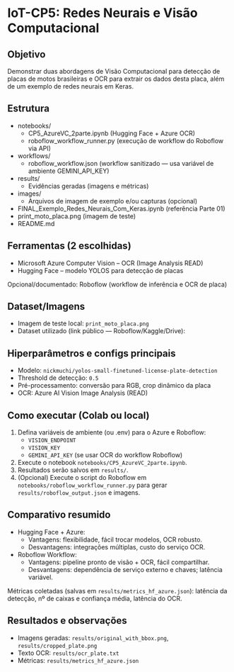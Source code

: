 # IoT-CP5: Redes Neurais e Visão Computacional

## Objetivo
Demonstrar duas abordagens de Visão Computacional para detecção de placas de motos brasileiras e OCR para extrair os dados desta placa, além de um exemplo de redes neurais em Keras.

## Estrutura
- notebooks/
  - CP5_AzureVC_2parte.ipynb (Hugging Face + Azure OCR)
  - roboflow_workflow_runner.py (execução de workflow do Roboflow via API)
- workflows/
  - roboflow_workflow.json (workflow sanitizado — usa variável de ambiente GEMINI_API_KEY)
- results/
  - Evidências geradas (imagens e métricas)
- images/
  - Arquivos de imagem de exemplo e/ou capturas (opcional)
- FINAL_Exemplo_Redes_Neurais_Com_Keras.ipynb (referência Parte 01)
- print_moto_placa.png (imagem de teste)
- README.md

## Ferramentas (2 escolhidas)
- Microsoft Azure Computer Vision – OCR (Image Analysis READ)
- Hugging Face – modelo YOLOS para detecção de placas

Opcional/documentado: Roboflow (workflow de inferência e OCR de placa)

## Dataset/Imagens
- Imagem de teste local: `print_moto_placa.png`
- Dataset utilizado (link público — Roboflow/Kaggle/Drive): <insira o link aqui>

## Hiperparâmetros e configs principais
- Modelo: `nickmuchi/yolos-small-finetuned-license-plate-detection`
- Threshold de detecção: `0.5`
- Pré-processamento: conversão para RGB, crop dinâmico da placa
- OCR: Azure AI Vision Image Analysis (READ)

## Como executar (Colab ou local)
1. Defina variáveis de ambiente (ou .env) para o Azure e Roboflow:
   - `VISION_ENDPOINT`
   - `VISION_KEY`
   - `GEMINI_API_KEY` (se usar OCR do workflow Roboflow)
2. Execute o notebook `notebooks/CP5_AzureVC_2parte.ipynb`.
3. Resultados serão salvos em `results/`.
4. (Opcional) Execute o script do Roboflow em `notebooks/roboflow_workflow_runner.py` para gerar `results/roboflow_output.json` e imagens.

## Comparativo resumido
- Hugging Face + Azure:
  - Vantagens: flexibilidade, fácil trocar modelos, OCR robusto.
  - Desvantagens: integrações múltiplas, custo do serviço OCR.
- Roboflow Workflow:
  - Vantagens: pipeline pronto de visão + OCR, fácil compartilhar.
  - Desvantagens: dependência de serviço externo e chaves; latência variável.

Métricas coletadas (salvas em `results/metrics_hf_azure.json`): latência da detecção, nº de caixas e confiança média, latência do OCR.

## Resultados e observações
- Imagens geradas: `results/original_with_bbox.png`, `results/cropped_plate.png`
- Texto OCR: `results/ocr_plate.txt`
- Métricas: `results/metrics_hf_azure.json`

